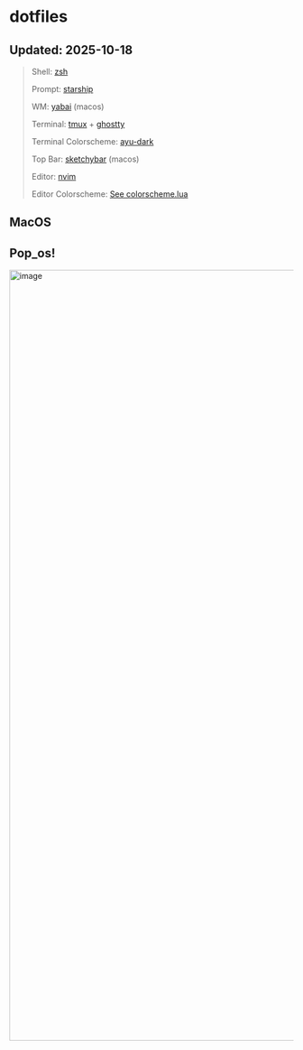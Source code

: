 # dotfiles
## Updated: 2025-10-18

> Shell: [zsh](https://github.com/tschant/dotfiles/blob/main/.config/zsh/.zshrc)
>
> Prompt: [starship](https://github.com/tschant/dotfiles/blob/main/.config/starship/starship.toml)
>
> WM: [yabai](https://github.com/tschant/dotfiles/blob/main/.config/yabai/yabairc) (macos)
> 
> Terminal: [tmux](https://github.com/tschant/dotfiles/blob/main/.tmux.conf) + [ghostty](https://github.com/tschant/dotfiles/blob/main/.config/ghostty/config)
> 
> Terminal Colorscheme: [ayu-dark](https://github.com/tschant/dotfiles/blob/main/.config/ghostty/themes/ayu-dark) 
> 
> Top Bar: [sketchybar](https://github.com/tschant/dotfiles/blob/main/.config/sketchybar/sketchybarrc) (macos)
> 
> Editor: [nvim](https://github.com/tschant/dotfiles/blob/main/.config/nvim/init.lua)
> 
> Editor Colorscheme: [See colorscheme.lua](https://github.com/tschant/dotfiles/blob/main/.config/nvim/lua/plugins/colorscheme.lua)


## MacOS


## Pop_os!

<img width="2408" height="1366" alt="image" src="https://github.com/user-attachments/assets/081bd09d-d2a0-4737-9a59-267cfc912e44" />
